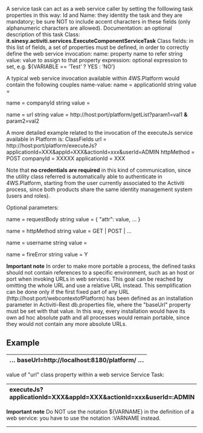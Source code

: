 A service task can act as a web service caller by setting the folllowing task properties in this way:
Id and Name: they identity the task and they are mandatory; be sure NOT to include accent characters in these fields (only alphanumeric characters are allowed).
Documentation: an optional description of this task
Class:  **it.sinesy.activiti.services.ExecuteComponentServiceTask** 
Class fields: in this list of fields, a set of properties must be defined, in order to correctly define the web service invocation:
name: property name to refer
string value: value to assign to that property
expression: optional expression to set, e.g. 
 ${VARIABLE == ’Test’ ? YES : ’NO’}

A typical web service invocation available within 4WS.Platform would contain the following couples name-value:
name = applicationId
string value = 

name = companyId
string value = 

name = url
string value = http://host:port/platform/getList?param1=val1 **&amp;** param2=val2

A more detailed example related to the invocation of the executeJs service available in Platform is:
ClassFields
url = http://host:port/platform/executeJs?applicationId=XXX&amp;appId=XXX&amp;actionId=xxx&amp;userId=ADMIN
httpMethod = POST
companyId = XXXXX
applicationId = XXX

Note that  **no credentials are required**  in this kind of communication, since the utility class referred is automatically able to authenticate in 4WS.Platform, starting from the user currently associated to the Activiti process, since both products share the same identity management system (users and roles).

Optional parameters:

name = requestBody
string value = { "attr": value, … }

name = httpMethod
string value = GET | POST | &#8230;

name = username
string value = 

name = fireError
string value = Y

 **Important note** 
In order to make more portable a process, the defined tasks should not contain references to a specific environment, such as an host or port when invoking URLs in web services.
This goal can be reached by omitting the whole URL and use a relative URL instead.
This semplification can be done only if the first fixed part of any URL (http://host:port/webcontextofPlatform)  has been defined as an installation parameter in Activiti-Rest db.properties file, where the "baseUrl" property must be set with that value.
In this way, every installation would have its own ad hoc absolute path and all processes would remain portable, since they would not contain any more absolute URLs.

## Example

|  … baseUrl=http://localhost:8180/platform/ &#8230;  |
| :--- |

value of "url" class property within a web service Service Task:

|  executeJs?applicationId=XXX&amp;appId=XXX&amp;actionId=xxx&amp;userId=:ADMIN  |
| :--- |

 **Important note** 
Do NOT use the notation ${VARNAME} in the definition of a web service: you have to use the notation :VARNAME instead.


                

---


